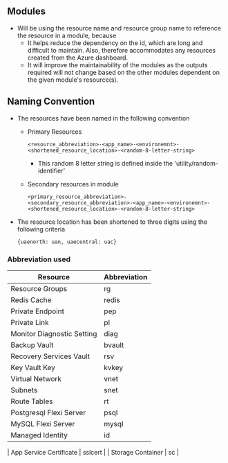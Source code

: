 ## Modules

* Will be using the resource name and resource group name to reference the resource in a module, because
    * It helps reduce the dependency on the id, which are long and difficult to maintain. Also, therefore accommodates
      any resources created from the Azure dashboard.
    * It will improve the maintainability of the modules as the outputs required will not change based on the other
      modules dependent on the given module's resource(s).

## Naming Convention

* The resources have been named in the following convention
    * Primary Resources

      `<resource_abbreviation>-<app_name>-<environemnt>-<shortened_resource_location>-<random-8-letter-string>`

        * This random 8 letter string is defined inside the 'utility/random-identifier'
    * Secondary resources in module

      `<primary_resource_abbreviation>-<secondary_resource_abbreviation>-<app_name>-<environemnt>-<shortened_resource_location>-<random-8-letter-string>`

* The resource location has been shortened to three digits using the following criteria

  `{uaenorth: uan, uaecentral: uac}`

### Abbreviation used

| Resource                   | Abbreviation |
|----------------------------|--------------|
| Resource Groups            | rg           |
| Redis Cache                | redis        |
| Private Endpoint           | pep          |
| Private Link               | pl           |
| Monitor Diagnostic Setting | diag         |
| Backup Vault               | bvault       |
| Recovery Services Vault    | rsv          |           
| Key Vault Key              | kvkey        |
| Virtual Network            | vnet         |
| Subnets                    | snet         |
| Route Tables               | rt           |
| Postgresql Flexi Server    | psql         |
| MySQL Flexi Server         | mysql        |
| Managed Identity           | id           |

| App Service Certificate    | sslcert      |
| Storage Container          | sc           |



